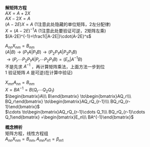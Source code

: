 **解矩阵方程**  
 $AX=A+2X$   
 $AX-2X=A$   
 $(A-2E)X=A$ (1注意此处隐藏的单位矩阵，2左分配律)  
 $X=(A-2E)^{-1}A$ (1注意此处要验证可逆，2矩阵左乘)  
 $(A-2E)^{-1}=\frac1{|A-2E|}\cdot(A-2E)^s$   
  
 $A_{nn}X_{nm}=B_{nm}$   
 $(A|B)\to(P_1A|P_1B)\to(P_2P_1A|P_2P_1B)$   
 $\to(P_r\cdots P_2P_1A|P_r\cdots P_2P_1B)  
=(E_n|A^{-1}B)$   
不是先求 $A^{-1}$ ，再计算矩阵乘法，上面方法一步到位  
1 验证矩阵 $A$ 是可逆(在计算中验证)  
  
 $X_{mn}A_{nn}=B_{nm}$   
 $X=BA^{-1}=B(Q_r\cdots Q_2Q_1)$   
 $\begin{bmatrix}A\\\ B\end{bmatrix}  
\to\begin{bmatrix}AQ_r\\\ BQ_r\end{bmatrix}  
\to\begin{bmatrix}AQ_rQ_{r-1}\\\ BQ_rQ_{r-1}\end{bmatrix}$   
 $\cdots  
\to\begin{bmatrix}AQ_rQ_{r-1}\cdots Q_1\\\ BQ_rQ_{r-1}\cdots Q_1\end{bmatrix}  
=\begin{bmatrix}E_n\\\ BA^{-1}\end{bmatrix}$   
  
**概念辨析**  
矩阵方程，线性方程组  
 $A_{nn}X_{nm}=B_{nm},A_{mn}x_{n1}=\beta_{m1}$   
